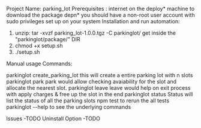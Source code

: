 Project Name: parking_lot
Prerequisites :
    internet on the deploy* machine to download the package depn* 
    you should have a non-root user account with sudo privileges set up on your system
Installation and run automation:
 
  1. unzip: tar -xvzf parking_lot-1.0.0.tgz -C parkinglot/
  get inside the "parkinglot/package/" DIR
  2. chmod +x setup.sh
  3. ./setup.sh

Manual usage
Commands:

  parkinglot create_parking_lot  this will create a entire parking lot with n
                                 slots
  parkinglot park                park would allow checking avaiability for the
                                 slot and allocate the nearest slot.
  parkinglot leave               leave would help on exit process with apply
                                 charges & free up the slot in the end
  parkinglot status              Status will list the status of all the parking
                                 slots
  npm test                       to rerun the all tests   
  parkinglot --help              to see the underlying commands  

Issues
 -TODO
Uninstall Option
 -TODO 